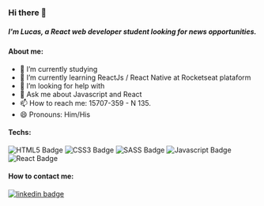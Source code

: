### Hi there 👋
##### I'm Lucas, a React web developer student looking for news opportunities.

#### About me:

- 🔭 I’m currently studying
- 🌱 I’m currently learning ReactJs / React Native at Rocketseat plataform
- 🤔 I’m looking for help with 
- 💬 Ask me about Javascript and React
- 📫 How to reach me: 15707-359 - N 135.
- 😄 Pronouns: Him/His

#### Techs:
![HTML5 Badge](https://img.shields.io/static/v1?label=HTML5&message=%20&color=red&logo=html5)
![CSS3 Badge](https://img.shields.io/static/v1?label=CSS3&message=%20&color=white&logo=css3)
![SASS Badge](https://img.shields.io/static/v1?label=SASS&message=%20&color=pink&logo=sass)
![Javascript Badge](https://img.shields.io/static/v1?label=Javascript&message=%20&color=yellow&logo=javascript)
![React Badge](https://img.shields.io/static/v1?label=React&message=%20&color=blue&logo=React)

#### How to contact me:
[![linkedin badge](https://img.shields.io/static/v1?label=Linkedin&message=%20&color=blue&logo=Linkedin)](https://www.linkedin.com/in/lcpsd/)
